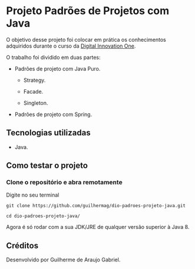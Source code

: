 # Projeto Padrões de Projetos com Java

O objetivo desse projeto foi colocar em prática os conhecimentos adquiridos durante o curso da [Digital Innovation One](https://www.dio.me/).

O trabalho foi dividido em duas partes:

- Padrões de projeto com Java Puro.

  - Strategy.
  
  - Facade.
  
  - Singleton.
  
- Padrões de projeto com Spring.

## Tecnologias utilizadas

- Java.

## Como testar o projeto

### Clone o repositório e abra remotamente

Digite no seu terminal

``
git clone https://github.com/guilhermag/dio-padroes-projeto-java.git
``

``
cd dio-padroes-projeto-java/
``

Agora é só rodar com a sua JDK/JRE de qualquer versão superior à Java 8.


## Créditos

Desenvolvido por Guilherme de Araujo Gabriel.